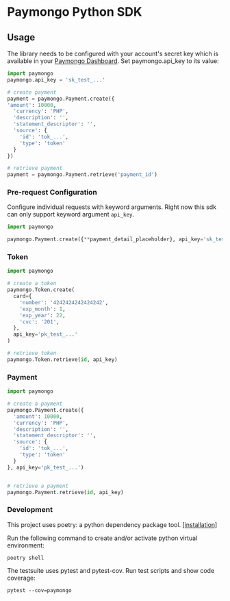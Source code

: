 # Paymongo Python SDK

## Usage
The library needs to be configured with your account's secret key which is available in your [Paymongo Dashboard](https://dashboard.paymongo.com/developers). Set paymongo.api_key to its value:
```python
import paymongo
paymongo.api_key = 'sk_test_...'

# create payment
payment = paymongo.Payment.create({
'amount': 10000,
  'currency': 'PHP',
  'description': '',
  'statement_descriptor': '',
  'source': {
    'id': 'tok_...',
    'type': 'token'
  }
})

# retrieve payment
payment = paymongo.Payment.retrieve('payment_id')
```
### Pre-request Configuration
Configure individual requests with keyword arguments. Right now this sdk can only support keyword argument `api_key`. 

```python
import paymongo

paymongo.Payment.create({**payment_detail_placeholder}, api_key='sk_test_...')
```

### Token
```python
import paymongo

# create a token
paymongo.Token.create(
  card={
    'number': '4242424242424242',
    'exp_month': 1,
    'exp_year': 22,
    'cvc': '201',
  },
  api_key='pk_test_...'
)

# retrieve_token
paymongo.Token.retrieve(id, api_key)

```


### Payment
```python
import paymongo

# create a payment
paymongo.Payment.create({
  'amount': 10000,
  'currency': 'PHP',
  'description': '',
  'statement_descriptor': '',
  'source': {
    'id': 'tok_...',
    'type': 'token'
  }
}, api_key='pk_test_...')


# retrieve a payment
paymongo.Payment.retrieve(id, api_key)

```

### Development
This project uses poetry: a python dependency package tool. [[installation]](https://github.com/sdispater/poetry#installation)

Run the following command to create and/or activate python virtual environment:
```
poetry shell
```

The testsuite uses pytest and pytest-cov. Run test scripts and show code coverage:
```
pytest --cov=paymongo
```
